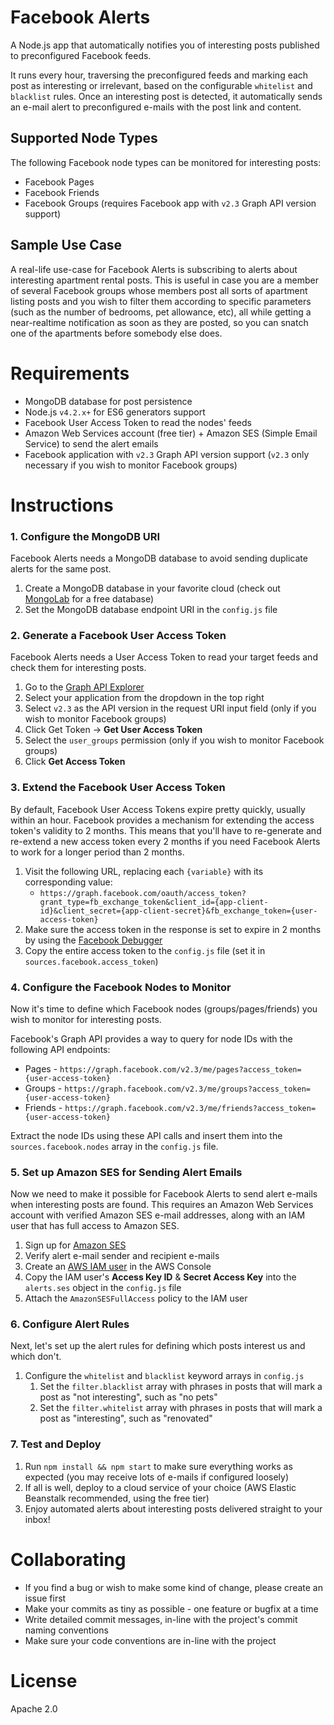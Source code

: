 # Facebook Alerts

A Node.js app that automatically notifies you of interesting posts published to preconfigured Facebook feeds. 

It runs every hour, traversing the preconfigured feeds and marking each post as interesting or irrelevant, based on the configurable `whitelist` and `blacklist` rules. Once an interesting post is detected, it automatically sends an e-mail alert to preconfigured e-mails with the post link and content.

## Supported Node Types

The following Facebook node types can be monitored for interesting posts:

* Facebook Pages
* Facebook Friends
* Facebook Groups (requires Facebook app with `v2.3` Graph API version support)

## Sample Use Case

A real-life use-case for Facebook Alerts is subscribing to alerts about interesting apartment rental posts. This is useful in case you are a member of several Facebook groups whose members post all sorts of apartment listing posts and you wish to filter them according to specific parameters (such as the number of bedrooms, pet allowance, etc), all while getting a near-realtime notification as soon as they are posted, so you can snatch one of the apartments before somebody else does.

# Requirements

* MongoDB database for post persistence
* Node.js `v4.2.x+` for ES6 generators support
* Facebook User Access Token to read the nodes' feeds
* Amazon Web Services account (free tier) + Amazon SES (Simple Email Service) to send the alert emails
* Facebook application with `v2.3` Graph API version support (`v2.3` only necessary if you wish to monitor Facebook groups)

# Instructions

### 1. Configure the MongoDB URI

Facebook Alerts needs a MongoDB database to avoid sending duplicate alerts for the same post.

1. Create a MongoDB database in your favorite cloud (check out [MongoLab](https://mongolab.com/) for a free database)
2. Set the MongoDB database endpoint URI in the `config.js` file

### 2. Generate a Facebook User Access Token

Facebook Alerts needs a User Access Token to read your target feeds and check them for interesting posts.

1. Go to the [Graph API Explorer](https://developers.facebook.com/tools/explorer/)
2. Select your application from the dropdown in the top right
2. Select `v2.3` as the API version in the request URI input field (only if you wish to monitor Facebook groups)
3. Click Get Token -> **Get User Access Token**
4. Select the `user_groups` permission (only if you wish to monitor Facebook groups)
5. Click **Get Access Token**

### 3. Extend the Facebook User Access Token

By default, Facebook User Access Tokens expire pretty quickly, usually within an hour. Facebook provides a mechanism for extending the access token's validity to 2 months. This means that you'll have to re-generate and re-extend a new access token every 2 months if you need Facebook Alerts to work for a longer period than 2 months.

1. Visit the following URL, replacing each `{variable}` with its corresponding value:
    * `https://graph.facebook.com/oauth/access_token?grant_type=fb_exchange_token&client_id={app-client-id}&client_secret={app-client-secret}&fb_exchange_token={user-access-token}`
2. Make sure the access token in the response is set to expire in 2 months by using the [Facebook Debugger](https://developers.facebook.com/tools/debug/)
3. Copy the entire access token to the `config.js` file (set it in `sources.facebook.access_token`)

### 4. Configure the Facebook Nodes to Monitor

Now it's time to define which Facebook nodes (groups/pages/friends) you wish to monitor for interesting posts.

Facebook's Graph API provides a way to query for node IDs with the following API endpoints:

* Pages - `https://graph.facebook.com/v2.3/me/pages?access_token={user-access-token}`
* Groups - `https://graph.facebook.com/v2.3/me/groups?access_token={user-access-token}`
* Friends - `https://graph.facebook.com/v2.3/me/friends?access_token={user-access-token}`

Extract the node IDs using these API calls and insert them into the `sources.facebook.nodes` array in the `config.js` file.


### 5. Set up Amazon SES for Sending Alert Emails

Now we need to make it possible for Facebook Alerts to send alert e-mails when interesting posts are found. This requires an Amazon Web Services account with verified Amazon SES e-mail addresses, along with an IAM user that has full access to Amazon SES.

1. Sign up for [Amazon SES](https://console.aws.amazon.com/ses/home?region=us-east-1)
2. Verify alert e-mail sender and recipient e-mails
3. Create an [AWS IAM user](https://console.aws.amazon.com/iam/home?region=us-east-1#security_credential) in the AWS Console
4. Copy the IAM user's **Access Key ID** & **Secret Access Key** into the `alerts.ses` object in the `config.js` file
5. Attach the `AmazonSESFullAccess` policy to the IAM user

### 6. Configure Alert Rules

Next, let's set up the alert rules for defining which posts interest us and which don't.

1. Configure the `whitelist` and `blacklist` keyword arrays in `config.js`
    1. Set the `filter.blacklist` array with phrases in posts that will mark a post as "not interesting", such as "no pets"
    2. Set the `filter.whitelist` array with phrases in posts that will mark a post as "interesting", such as "renovated"

### 7. Test and Deploy

1. Run `npm install && npm start` to make sure everything works as expected (you may receive lots of e-mails if configured loosely)
2. If all is well, deploy to a cloud service of your choice (AWS Elastic Beanstalk recommended, using the free tier)
3. Enjoy automated alerts about interesting posts delivered straight to your inbox!

# Collaborating

* If you find a bug or wish to make some kind of change, please create an issue first
* Make your commits as tiny as possible - one feature or bugfix at a time
* Write detailed commit messages, in-line with the project's commit naming conventions
* Make sure your code conventions are in-line with the project

# License

Apache 2.0
